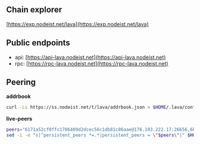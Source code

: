 ## Chain explorer
[https://exp.nodeist.net/lava](https://exp.nodeist.net/lava)

## Public endpoints

* api: [https://api-lava.nodeist.net](https://api-lava.nodeist.net)
* rpc: [https://rpc-lava.nodeist.net](https://rpc-lava.nodeist.net)

## Peering

**addrbook**
```bash
curl -Ls https://ss.nodeist.net/t/lava/addrbook.json > $HOME/.lava/config/addrbook.json
```

**live-peers**
```bash
peers="6171a52cf0ffc1706409d2dcec56c1db81c86aae@176.103.222.17:26656,6ba3b6ec03839afffa64c83e18ff80a681f4968d@65.108.194.40:21756,342dbbf200eb906eed6901cb5edf6d341b4ebc9b@170.64.140.230:26656,d5519e378247dfb61dfe90652d1fe3e2b3005a5b@65.109.68.190:14456,14ae45e7f2ff7491cfa686a8fcac7cc095bc38ff@213.239.217.52:39656,2c419186cd96b59fe8b3307c54c27d6805414aba@65.108.8.28:60756,5d24eb95fa5974af7bb03e370382537251ab6328@95.217.158.66:26656"
sed -i -e "s|^persistent_peers *=.*|persistent_peers = \"$peers\"|" $HOME/.lava/config/config.toml
```
